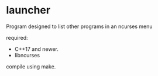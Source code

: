 # launcher
Program designed to list other programs in an ncurses menu


required:
* C++17 and newer.
* libncurses

compile using make.
